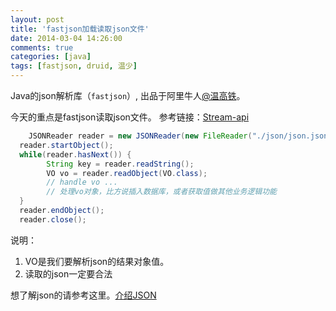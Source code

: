 ```yaml
---
layout: post
title: 'fastjson加载读取json文件'
date: 2014-03-04 14:26:00
comments: true
categories: [java]
tags: [fastjson, druid, 温少]
---
```

Java的json解析库（`fastjson`）, 出品于阿里牛人[@温高铁](http://weibo.com/wengaotie)。

今天的重点是fastjson读取json文件。
参考链接：[Stream-api](https://github.com/alibaba/fastjson/wiki/Stream-api)

```java
	JSONReader reader = new JSONReader(new FileReader("./json/json.json"));
  reader.startObject();
  while(reader.hasNext()) {
        String key = reader.readString();
        VO vo = reader.readObject(VO.class);
        // handle vo ...
        // 处理vo对象，比方说插入数据库，或者获取值做其他业务逻辑功能
  }
  reader.endObject();
  reader.close();
```
说明：
1. VO是我们要解析json的结果对象值。
2. 读取的json一定要合法

想了解json的请参考这里。[介绍JSON](http://www.json.org/json-zh.html)